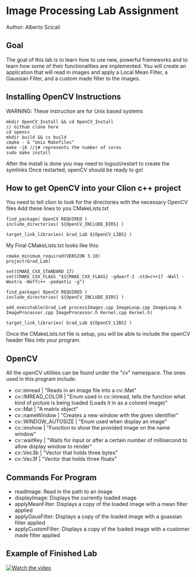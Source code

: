 # Image Processing Lab Assignment
Author: Alberto Scicali

## Goal
The goal of this lab is to learn how to use new, powerful frameworks and to 
learn how some of their functionalities are implemented.
You will create an application that will read in images and apply a
Local Mean Filter, a Gaussian Filter, and a custom made filter to the images.

## Installing OpenCV Instructions
WARNING: These instruction are for Unix based systems
```
mkdir OpenCV_Install && cd OpenCV_Install
// Github clone here
cd opencv
mkdir build && cs build
cmake - G "Unix Makefiles"
make -j8 //j# represents the number of cores
sudo make install
```
After the install is done you may need to logout/restart to create the symlinks
Once restarted, openCV should be ready to go!

## How to get OpenCV into your Clion c++ project
You need to tell clion to look for the directories with the necessary OpenCV files
Add these lines to you CMakeLists.txt

```
find_package( OpenCV REQUIRED )
include_directories( ${OpenCV_INCLUDE_DIRS} )

target_link_libraries( Grad_Lab ${OpenCV_LIBS} )
```

My Final CMakeLists.txt looks like this:
```
cmake_minimum_required(VERSION 3.10)
project(Grad_Lab)

set(CMAKE_CXX_STANDARD 17)
set(CMAKE_CXX_FLAGS "${CMAKE_CXX_FLAGS} -gdwarf-2 -std=c++17 -Wall -Wextra -Weffc++ -pedantic -g")

find_package( OpenCV REQUIRED )
include_directories( ${OpenCV_INCLUDE_DIRS} )

add_executable(Grad_Lab processImages.cpp ImageLoop.cpp ImageLoop.h ImageProcessor.cpp ImageProcessor.h Kernel.cpp Kernel.h)

target_link_libraries( Grad_Lab ${OpenCV_LIBS} )
```

Once the CMakeLists.txt file is setup, you will be able to include the openCV header files into your program.

## OpenCV
All the openCV utilities can be found under the "cv" namespace.
The ones used in this program include:
- cv::imread | "Reads in an image file into a cv::Mat"
- cv::IMREAD_COLOR | "Enum used in cv::imread, tells the function what kind of picture is being loaded (Loads it in as a colored image)"
- cv::Mat | "A matrix object"
- cv::nameWindow | "Creates a new window with the given identifier"
- cv::WINDOW_AUTOSIZE | "Enum used when display an image"
- cv::imshow | "Function to show the provided image on the name window"
- cv::waitKey | "Waits for input or after a certain number of millisecond to allow display window to render"
- cv::Vec3b | "Vector that holds three bytes"
- cv::Vec3f | "Vector that holds three floats"

## Commands For Program
 * readImage: Read in the path to an image
 * displayImage: Displays the currently loaded image
 * applyMeanFilter: Displays a copy of the loaded image with a mean filter applied
 * applyGausFilter: Displays a copy of the loaded image with a guassian filter applied
 * applyCustomFilter: Displays a copy of the loaded image with a customer made filter applied

## Example of Finished Lab
[![Watch the video](https://i.ytimg.com/vi/NoZvNBT5DFo/hqdefault.jpg?sqp=-oaymwEXCNACELwBSFryq4qpAwkIARUAAIhCGAE=&rs=AOn4CLDEBXZtP_Whj3CbGX7AFJ0ETS1-wA)](https://www.youtube.com/watch?v=NoZvNBT5DFo&t=30s)

